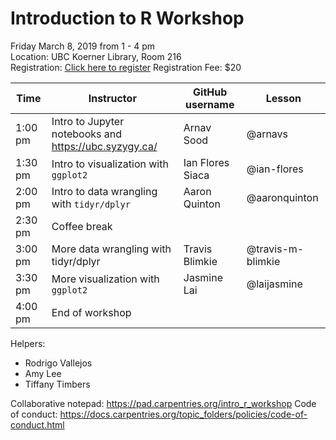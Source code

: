# Introduction to R Workshop

Friday March 8, 2019 from 1 - 4 pm </br>
Location: UBC Koerner Library, Room 216 </br>
Registration: [Click here to register](https://www.eventbrite.ca/e/introduction-to-r-workshop-tickets-56524324777?utm-medium=discovery&utm-campaign=social&utm-content=attendeeshare&aff=escb&utm-source=cp&utm-term=listing)
Registration Fee: $20


| Time | Instructor | GitHub username  | Lesson  |
|-----------|------------|---------|--------|
| 1:00 pm | Intro to Jupyter notebooks and https://ubc.syzygy.ca/ |Arnav Sood | @arnavs  |
| 1:30 pm | Intro to visualization with `ggplot2`|  Ian Flores Siaca | @ian-flores  | 
| 2:00 pm  | Intro to data wrangling with `tidyr/dplyr `| Aaron Quinton | @aaronquinton  | 
| 2:30 pm | Coffee break |  |  |
| 3:00 pm | More data wrangling with tidyr/dplyr |Travis Blimkie | @travis-m-blimkie  | 
| 3:30 pm |  More visualization with `ggplot2` | Jasmine Lai | @laijasmine |
| 4:00 pm |  End of workshop | |  |


Helpers:
- Rodrigo Vallejos
- Amy Lee
- Tiffany Timbers

Collaborative notepad: https://pad.carpentries.org/intro_r_workshop
Code of conduct: https://docs.carpentries.org/topic_folders/policies/code-of-conduct.html
